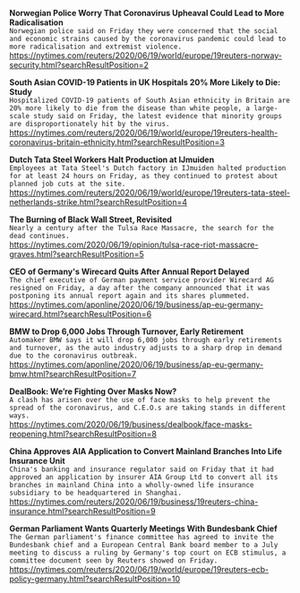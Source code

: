 **Norwegian Police Worry That Coronavirus Upheaval Could Lead to More Radicalisation**\
`Norwegian police said on Friday they were concerned that the social and economic strains caused by the coronavirus pandemic could lead to more radicalisation and extremist violence.`\
https://nytimes.com/reuters/2020/06/19/world/europe/19reuters-norway-security.html?searchResultPosition=2

**South Asian COVID-19 Patients in UK Hospitals 20% More Likely to Die: Study**\
`Hospitalized COVID-19 patients of South Asian ethnicity in Britain are 20% more likely to die from the disease than white people, a large-scale study said on Friday, the latest evidence that minority groups are disproportionately hit by the virus.`\
https://nytimes.com/reuters/2020/06/19/world/europe/19reuters-health-coronavirus-britain-ethnicity.html?searchResultPosition=3

**Dutch Tata Steel Workers Halt Production at IJmuiden**\
`Employees at Tata Steel's Dutch factory in IJmuiden halted production for at least 24 hours on Friday, as they continued to protest about planned job cuts at the site.`\
https://nytimes.com/reuters/2020/06/19/world/europe/19reuters-tata-steel-netherlands-strike.html?searchResultPosition=4

**The Burning of Black Wall Street, Revisited**\
`Nearly a century after the Tulsa Race Massacre, the search for the dead continues.`\
https://nytimes.com/2020/06/19/opinion/tulsa-race-riot-massacre-graves.html?searchResultPosition=5

**CEO of Germany's Wirecard Quits After Annual Report Delayed**\
`The chief executive of German payment service provider Wirecard AG resigned on Friday, a day after the company announced that it was postponing its annual report again and its shares plummeted.`\
https://nytimes.com/aponline/2020/06/19/business/ap-eu-germany-wirecard.html?searchResultPosition=6

**BMW to Drop 6,000 Jobs Through Turnover, Early Retirement**\
`Automaker BMW says it will drop 6,000 jobs through early retirements and turnover, as the auto industry adjusts to a sharp drop in demand due to the coronavirus outbreak.`\
https://nytimes.com/aponline/2020/06/19/business/ap-eu-germany-bmw.html?searchResultPosition=7

**DealBook: We’re Fighting Over Masks Now?**\
`A clash has arisen over the use of face masks to help prevent the spread of the coronavirus, and C.E.O.s are taking stands in different ways.`\
https://nytimes.com/2020/06/19/business/dealbook/face-masks-reopening.html?searchResultPosition=8

**China Approves AIA Application to Convert Mainland Branches Into Life Insurance Unit**\
`China's banking and insurance regulator said on Friday that it had approved an application by insurer AIA Group Ltd to convert all its branches in mainland China into a wholly-owned life insurance subsidiary to be headquartered in Shanghai.`\
https://nytimes.com/reuters/2020/06/19/business/19reuters-china-insurance.html?searchResultPosition=9

**German Parliament Wants Quarterly Meetings With Bundesbank Chief**\
`The German parliament's finance committee has agreed to invite the Bundesbank chief and a European Central Bank board member to a July meeting to discuss a ruling by Germany's top court on ECB stimulus, a committee document seen by Reuters showed on Friday.`\
https://nytimes.com/reuters/2020/06/19/world/europe/19reuters-ecb-policy-germany.html?searchResultPosition=10


